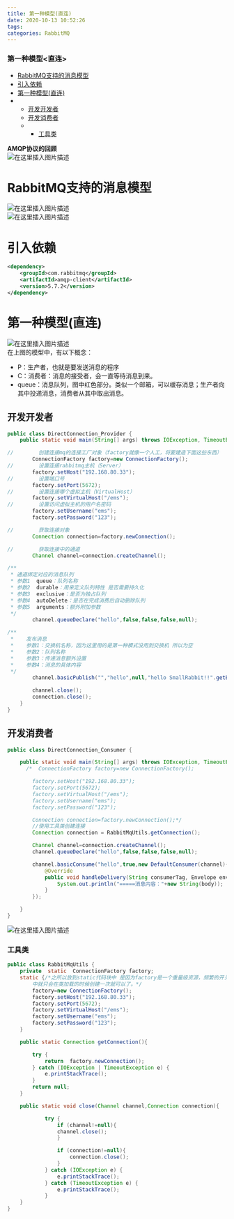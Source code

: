 ```yaml
---
title: 第一种模型(直连)
date: 2020-10-13 10:52:26
tags: 
categories: RabbitMQ
---
```


<!--more-->

### 第一种模型\<直连>

- [RabbitMQ支持的消息模型](#RabbitMQ_5)
- [引入依赖](#_8)
- [第一种模型\(直连\)](#_17)
- - [开发开发者](#_26)
  - [开发消费者](#_75)
  - - [工具类](#_113)

**AMQP协议的回顾**  
![在这里插入图片描述](https://img-blog.csdnimg.cn/20201013103355980.png?x-oss-process=image/watermark,type_ZmFuZ3poZW5naGVpdGk,shadow_10,text_aHR0cHM6Ly9ibG9nLmNzZG4ubmV0L3FxXzIxMDQwNTU5,size_16,color_FFFFFF,t_70#pic_center)

# RabbitMQ支持的消息模型

![在这里插入图片描述](https://img-blog.csdnimg.cn/20201013103434957.png?x-oss-process=image/watermark,type_ZmFuZ3poZW5naGVpdGk,shadow_10,text_aHR0cHM6Ly9ibG9nLmNzZG4ubmV0L3FxXzIxMDQwNTU5,size_16,color_FFFFFF,t_70#pic_center)  
![在这里插入图片描述](https://img-blog.csdnimg.cn/20201013103446655.png?x-oss-process=image/watermark,type_ZmFuZ3poZW5naGVpdGk,shadow_10,text_aHR0cHM6Ly9ibG9nLmNzZG4ubmV0L3FxXzIxMDQwNTU5,size_16,color_FFFFFF,t_70#pic_center)

# 引入依赖

```xml
<dependency>
    <groupId>com.rabbitmq</groupId>
    <artifactId>amqp-client</artifactId>
    <version>5.7.2</version>
</dependency>
```

# 第一种模型\(直连\)

![在这里插入图片描述](https://img-blog.csdnimg.cn/20201013103547882.png#pic_center)  
在上图的模型中，有以下概念：

- P：生产者，也就是要发送消息的程序
- C：消费者：消息的接受者，会一直等待消息到来。
- queue：消息队列，图中红色部分。类似一个邮箱，可以缓存消息；生产者向其中投递消息，消费者从其中取出消息。

## 开发开发者

```java
public class DirectConnection_Provider {
    public static void main(String[] args) throws IOException, TimeoutException {

//        创建连接mq的连接工厂对象（factory就像一个人工，将要建造下面这些东西）
        ConnectionFactory factory=new ConnectionFactory();
//        设置连接rabbitmq主机（Server）
        factory.setHost("192.168.80.33");
//        设置端口号
        factory.setPort(5672);
//        设置连接哪个虚拟主机（VirtualHost）
        factory.setVirtualHost("/ems");
//        设置访问虚拟主机的用户名密码
        factory.setUsername("ems");
        factory.setPassword("123");

//        获取连接对象
        Connection connection=factory.newConnection();

//        获取连接中的通道
        Channel channel=connection.createChannel();

/**
 * 通道绑定对应的消息队列
 * 参数1  queue：队列名称
 * 参数2  durable：用来定义队列特性 是否需要持久化
 * 参数3  exclusive：是否为独占队列
 * 参数4  autoDelete：是否在完成消费后自动删除队列
 * 参数5  arguments：额外附加参数
 */
        channel.queueDeclare("hello",false,false,false,null);

/**
 *    发布消息
 *    参数1：交换机名称，因为这里用的是第一种模式没用到交换机 所以为空
 *    参数2：队列名称
 *    参数3：传递消息额外设置
 *    参数4：消息的具体内容
 */
        channel.basicPublish("","hello",null,"hello SmallRabbit!!".getBytes());

        channel.close();
        connection.close();
    }
}

```

## 开发消费者

```java
public class DirectConnection_Consumer {

    public static void main(String[] args) throws IOException, TimeoutException {
      /*  ConnectionFactory factory=new ConnectionFactory();

        factory.setHost("192.168.80.33");
        factory.setPort(5672);
        factory.setVirtualHost("/ems");
        factory.setUsername("ems");
        factory.setPassword("123");

        Connection connection=factory.newConnection();*/
        //使用工具类创建连接
        Connection connection = RabbitMqUtils.getConnection();

        Channel channel=connection.createChannel();
        channel.queueDeclare("hello",false,false,false,null);

        channel.basicConsume("hello",true,new DefaultConsumer(channel){
            @Override
            public void handleDelivery(String consumerTag, Envelope envelope, AMQP.BasicProperties properties, byte[] body) throws IOException {
                System.out.println("=====消息内容："+new String(body));
            }
        });

    }
}

```

![在这里插入图片描述](https://img-blog.csdnimg.cn/20201013105606224.png#pic_center)

### 工具类

```java
public class RabbitMqUtils {
    private  static  ConnectionFactory factory;
    static {/*之所以放到static代码块中 是因为factory是一个重量级资源，频繁的开关会消耗资源，所以放在static代码块
        中就只会在类加载的时候创建一次就可以了。*/
        factory=new ConnectionFactory();
        factory.setHost("192.168.80.33");
        factory.setPort(5672);
        factory.setVirtualHost("/ems");
        factory.setUsername("ems");
        factory.setPassword("123");
    }

    public static Connection getConnection(){

        try {
            return  factory.newConnection();
        } catch (IOException | TimeoutException e) {
            e.printStackTrace();
        }
        return null;
    }

    public static void close(Channel channel,Connection connection){

            try {
                if (channel!=null){
                channel.close();
                }

                if (connection!=null){
                    connection.close();
                }
            } catch (IOException e) {
                e.printStackTrace();
            } catch (TimeoutException e) {
                e.printStackTrace();
            }
    }
}

```